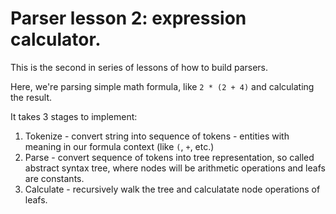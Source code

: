 # Parser lesson 2: expression calculator.
 This is the second in series of lessons of how to build parsers. 
 
 Here, we're parsing simple math formula, like
 ```2 * (2 + 4)```
  and calculating the result.
  
 It takes 3 stages to implement:
 1. Tokenize - convert string into sequence of tokens - entities with meaning in our formula context (like ```(```, ```+```, etc.)
 2. Parse - convert sequence of tokens into tree representation, so called abstract syntax tree, where nodes will be arithmetic operations and leafs are constants.
 3. Calculate - recursively walk the tree and calculatate node operations of leafs.
